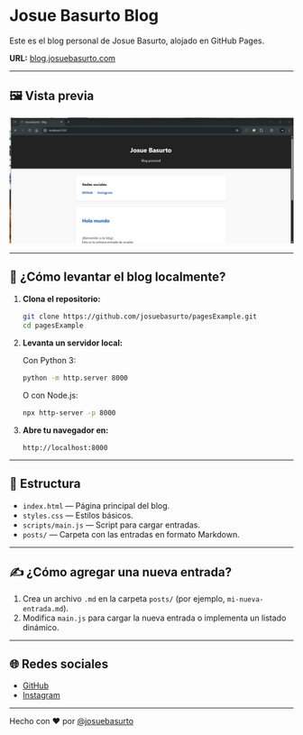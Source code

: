 # Josue Basurto Blog

Este es el blog personal de Josue Basurto, alojado en GitHub Pages.

**URL:** [blog.josuebasurto.com](https://blog.josuebasurto.com)

---

## 🖼️ Vista previa

![Vista previa del blog](images/image.png)

---

## 🚀 ¿Cómo levantar el blog localmente?

1. **Clona el repositorio:**
   ```bash
   git clone https://github.com/josuebasurto/pagesExample.git
   cd pagesExample
   ```

2. **Levanta un servidor local:**

   Con Python 3:
   ```bash
   python -m http.server 8000
   ```

   O con Node.js:
   ```bash
   npx http-server -p 8000
   ```

3. **Abre tu navegador en:**
   ```
   http://localhost:8000
   ```

---

## 📂 Estructura

- `index.html` — Página principal del blog.
- `styles.css` — Estilos básicos.
- `scripts/main.js` — Script para cargar entradas.
- `posts/` — Carpeta con las entradas en formato Markdown.

---

## ✍️ ¿Cómo agregar una nueva entrada?

1. Crea un archivo `.md` en la carpeta `posts/` (por ejemplo, `mi-nueva-entrada.md`).
2. Modifica `main.js` para cargar la nueva entrada o implementa un listado dinámico.

---

## 🌐 Redes sociales

- [GitHub](https://github.com/josuebasurto)
- [Instagram](https://instagram.com/joshbasurtomx)

---

Hecho con ❤️ por [@josuebasurto](https://github.com/josuebasurto)
